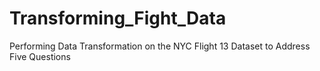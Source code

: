 # Transforming_Fight_Data
Performing Data Transformation on the NYC Flight 13 Dataset to Address Five Questions
